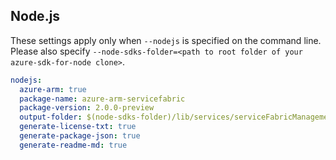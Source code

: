 ## Node.js

These settings apply only when `--nodejs` is specified on the command line.
Please also specify `--node-sdks-folder=<path to root folder of your azure-sdk-for-node clone>`.

``` yaml $(nodejs)
nodejs:
  azure-arm: true
  package-name: azure-arm-servicefabric
  package-version: 2.0.0-preview
  output-folder: $(node-sdks-folder)/lib/services/serviceFabricManagement
  generate-license-txt: true
  generate-package-json: true
  generate-readme-md: true
```
